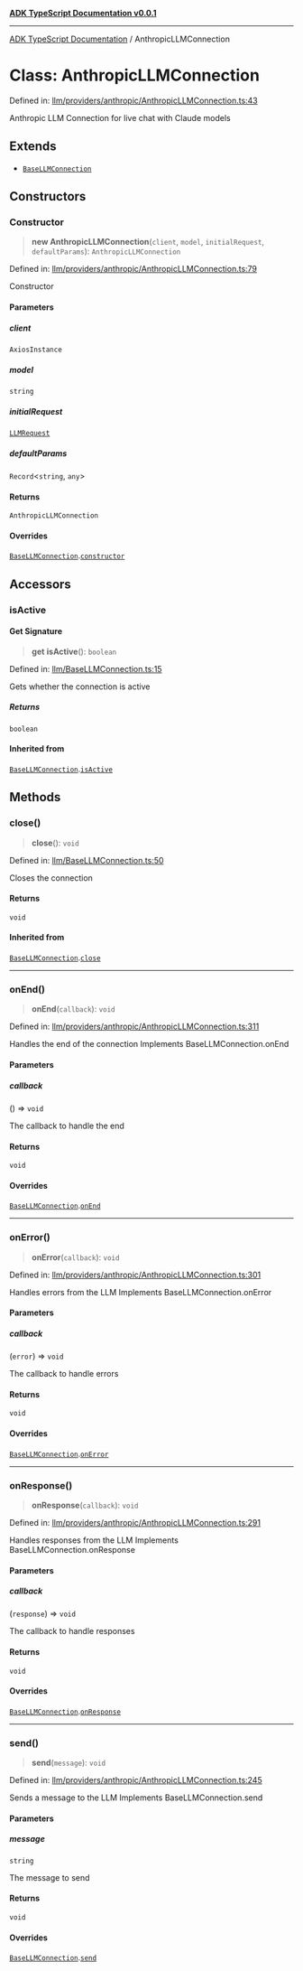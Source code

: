 [**ADK TypeScript Documentation v0.0.1**](../README.md)

***

[ADK TypeScript Documentation](../globals.md) / AnthropicLLMConnection

# Class: AnthropicLLMConnection

Defined in: [llm/providers/anthropic/AnthropicLLMConnection.ts:43](https://github.com/pontus-devoteam/adk-typescript/blob/0f66151c645c59f98bf29f75515acbeb98026e1f/src/llm/providers/anthropic/AnthropicLLMConnection.ts#L43)

Anthropic LLM Connection for live chat with Claude models

## Extends

- [`BaseLLMConnection`](BaseLLMConnection.md)

## Constructors

### Constructor

> **new AnthropicLLMConnection**(`client`, `model`, `initialRequest`, `defaultParams`): `AnthropicLLMConnection`

Defined in: [llm/providers/anthropic/AnthropicLLMConnection.ts:79](https://github.com/pontus-devoteam/adk-typescript/blob/0f66151c645c59f98bf29f75515acbeb98026e1f/src/llm/providers/anthropic/AnthropicLLMConnection.ts#L79)

Constructor

#### Parameters

##### client

`AxiosInstance`

##### model

`string`

##### initialRequest

[`LLMRequest`](LLMRequest.md)

##### defaultParams

`Record`\<`string`, `any`\>

#### Returns

`AnthropicLLMConnection`

#### Overrides

[`BaseLLMConnection`](BaseLLMConnection.md).[`constructor`](BaseLLMConnection.md#constructor)

## Accessors

### isActive

#### Get Signature

> **get** **isActive**(): `boolean`

Defined in: [llm/BaseLLMConnection.ts:15](https://github.com/pontus-devoteam/adk-typescript/blob/0f66151c645c59f98bf29f75515acbeb98026e1f/src/llm/BaseLLMConnection.ts#L15)

Gets whether the connection is active

##### Returns

`boolean`

#### Inherited from

[`BaseLLMConnection`](BaseLLMConnection.md).[`isActive`](BaseLLMConnection.md#isactive)

## Methods

### close()

> **close**(): `void`

Defined in: [llm/BaseLLMConnection.ts:50](https://github.com/pontus-devoteam/adk-typescript/blob/0f66151c645c59f98bf29f75515acbeb98026e1f/src/llm/BaseLLMConnection.ts#L50)

Closes the connection

#### Returns

`void`

#### Inherited from

[`BaseLLMConnection`](BaseLLMConnection.md).[`close`](BaseLLMConnection.md#close)

***

### onEnd()

> **onEnd**(`callback`): `void`

Defined in: [llm/providers/anthropic/AnthropicLLMConnection.ts:311](https://github.com/pontus-devoteam/adk-typescript/blob/0f66151c645c59f98bf29f75515acbeb98026e1f/src/llm/providers/anthropic/AnthropicLLMConnection.ts#L311)

Handles the end of the connection
Implements BaseLLMConnection.onEnd

#### Parameters

##### callback

() => `void`

The callback to handle the end

#### Returns

`void`

#### Overrides

[`BaseLLMConnection`](BaseLLMConnection.md).[`onEnd`](BaseLLMConnection.md#onend)

***

### onError()

> **onError**(`callback`): `void`

Defined in: [llm/providers/anthropic/AnthropicLLMConnection.ts:301](https://github.com/pontus-devoteam/adk-typescript/blob/0f66151c645c59f98bf29f75515acbeb98026e1f/src/llm/providers/anthropic/AnthropicLLMConnection.ts#L301)

Handles errors from the LLM
Implements BaseLLMConnection.onError

#### Parameters

##### callback

(`error`) => `void`

The callback to handle errors

#### Returns

`void`

#### Overrides

[`BaseLLMConnection`](BaseLLMConnection.md).[`onError`](BaseLLMConnection.md#onerror)

***

### onResponse()

> **onResponse**(`callback`): `void`

Defined in: [llm/providers/anthropic/AnthropicLLMConnection.ts:291](https://github.com/pontus-devoteam/adk-typescript/blob/0f66151c645c59f98bf29f75515acbeb98026e1f/src/llm/providers/anthropic/AnthropicLLMConnection.ts#L291)

Handles responses from the LLM
Implements BaseLLMConnection.onResponse

#### Parameters

##### callback

(`response`) => `void`

The callback to handle responses

#### Returns

`void`

#### Overrides

[`BaseLLMConnection`](BaseLLMConnection.md).[`onResponse`](BaseLLMConnection.md#onresponse)

***

### send()

> **send**(`message`): `void`

Defined in: [llm/providers/anthropic/AnthropicLLMConnection.ts:245](https://github.com/pontus-devoteam/adk-typescript/blob/0f66151c645c59f98bf29f75515acbeb98026e1f/src/llm/providers/anthropic/AnthropicLLMConnection.ts#L245)

Sends a message to the LLM
Implements BaseLLMConnection.send

#### Parameters

##### message

`string`

The message to send

#### Returns

`void`

#### Overrides

[`BaseLLMConnection`](BaseLLMConnection.md).[`send`](BaseLLMConnection.md#send)
